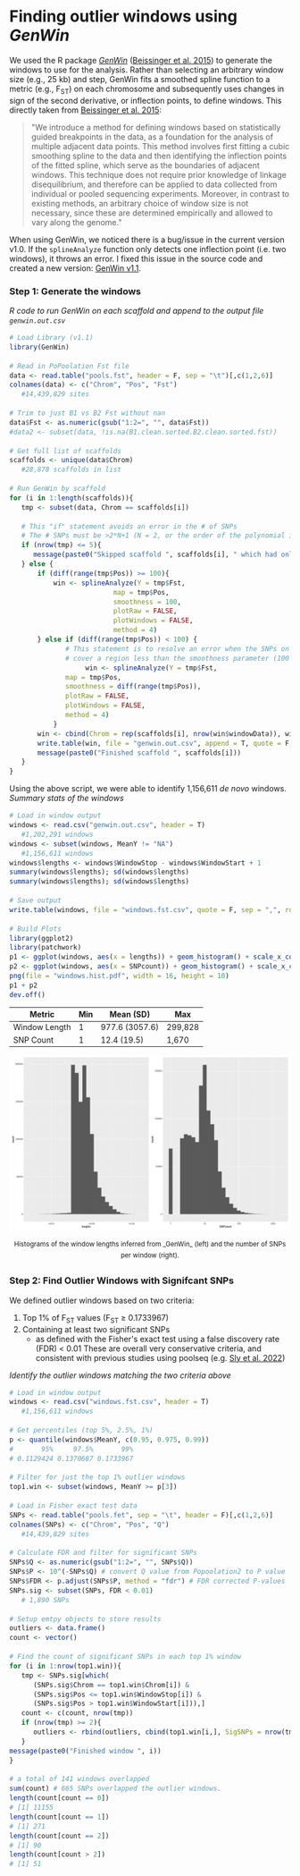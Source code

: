 # Finding outlier windows using _GenWin_
We used the R package [_GenWin_](https://cran.r-project.org/web/packages/GenWin) ([Beissinger et al. 2015](https://doi.org/10.1186/s12711-015-0105-9)) to generate the windows to use for the analysis.  Rather than selecting an arbitrary window size (e.g., 25 kb) and step, GenWin fits a smoothed spline function to a metric (e.g., F<sub>ST</sub>) on each chromosome and subsequently uses changes in sign of the second derivative, or inflection points, to define windows. This directly taken from [Beissinger et al. 2015](https://doi.org/10.1186/s12711-015-0105-9):
>"We introduce a method for defining windows based on statistically guided breakpoints in the data, as a foundation for the analysis of multiple adjacent data points. This method involves first fitting a cubic smoothing spline to the data and then identifying the inflection points of the fitted spline, which serve as the boundaries of adjacent windows. This technique does not require prior knowledge of linkage disequilibrium, and therefore can be applied to data collected from individual or pooled sequencing experiments. Moreover, in contrast to existing methods, an arbitrary choice of window size is not necessary, since these are determined empirically and allowed to vary along the genome."

When using GenWin, we noticed there is a bug/issue in the current version v1.0.  If the `splineAnalyze` function only detects one inflection point (i.e. two windows), it throws an error.  I fixed this issue in the source code and created a new version: [GenWin v1.1](./data/GenWin_1.1.tar.gz).

### Step 1: Generate the windows
_R code to run GenWin on each scaffold and append to the output file `genwin.out.csv`_

```R
# Load Library (v1.1)
library(GenWin)

# Read in PoPoolation Fst file
data <- read.table("pools.fst", header = F, sep = "\t")[,c(1,2,6)]
colnames(data) <- c("Chrom", "Pos", "Fst")
   #14,439,829 sites

# Trim to just B1 vs B2 Fst without nan
data$Fst <- as.numeric(gsub("1:2=", "", data$Fst))
#data2 <- subset(data, !is.na(B1.clean.sorted.B2.clean.sorted.fst))

# Get full list of scaffolds
scaffolds <- unique(data$Chrom)
   #28,878 scaffolds in list

# Run GenWin by scaffold
for (i in 1:length(scaffolds)){
   tmp <- subset(data, Chrom == scaffolds[i])

   # This "if" statement avoids an error in the # of SNPs
   # The # SNPs must be >2*N+1 (N = 2, or the order of the polynomial in smooth.pspline)
   if (nrow(tmp) <= 5){
      message(paste0("Skipped scaffold ", scaffolds[i], " which had only ", nrow(tmp), " SNPs."))
   } else {
	   if (diff(range(tmp$Pos)) >= 100){
		   win <- splineAnalyze(Y = tmp$Fst,
                          map = tmp$Pos,
                          smoothness = 100,
                          plotRaw = FALSE,
                          plotWindows = FALSE,
                          method = 4)
	   } else if (diff(range(tmp$Pos)) < 100) {
              # This statement is to resolve an error when the SNPs on the scaffold
              # cover a region less than the smoothness parameter (100 bp)
                   win <- splineAnalyze(Y = tmp$Fst,
			  map = tmp$Pos,
			  smoothness = diff(range(tmp$Pos)),
			  plotRaw = FALSE,
			  plotWindows = FALSE,
			  method = 4)
           }
	   win <- cbind(Chrom = rep(scaffolds[i], nrow(win$windowData)), win$windowData)
	   write.table(win, file = "genwin.out.csv", append = T, quote = F, sep = ",", row.names = F, col.names = !file.exists("genwin.out.csv"))
	   message(paste0("Finished scaffold ", scaffolds[i]))
   }
}
```
Using the above script, we were able to identify 1,156,611 _de novo_ windows.
_Summary stats of the windows_
```R
# Load in window output
windows <- read.csv("genwin.out.csv", header = T)
   #1,202,291 windows
windows <- subset(windows, MeanY != "NA")
   #1,156,611 windows
windows$lengths <- windows$WindowStop - windows$WindowStart + 1
summary(windows$lengths); sd(windows$lengths)
summary(windows$lengths); sd(windows$lengths)

# Save output
write.table(windows, file = "windows.fst.csv", quote = F, sep = ",", row.names = F, col.names = T)

# Build Plots
library(ggplot2)
library(patchwork)
p1 <- ggplot(windows, aes(x = lengths)) + geom_histogram() + scale_x_continuous(trans='log10')
p2 <- ggplot(windows, aes(x = SNPcount)) + geom_histogram() + scale_x_continuous(trans='log10')
png(file = "windows.hist.pdf", width = 16, height = 10)
p1 + p2
dev.off()
```
<div align="center">
	
| Metric | Min | Mean (SD) | Max |
| --- | --- | --- | --- |
| Window Length | 1 | 977.6 (3057.6) | 299,828 |
| SNP Count | 1 | 12.4 (19.5) | 1,670 |
</div>

<p align="center">
  <img src="figures/windows.hist.png" alt="Histograms" width="750">
</p>
<p align="center">
  <sup>Histograms of the window lengths inferred from _GenWin_ (left) and the number of SNPs per window (right).</sup>
</p>

### Step 2: Find Outlier Windows with Signifcant SNPs
We defined outlier windows based on two criteria:
1. Top 1% of F<sub>ST</sub> values (F<sub>ST</sub> ≥ 0.1733967)
2. Containing at least two significant SNPs
   - as defined with the Fisher's exact test using a false discovery rate (FDR) < 0.01
These are overall very conservative criteria, and consistent with previous studies using poolseq (e.g. [Sly et al. 2022](https://doi.org/10.1073/pnas.2120482119))

_Identify the outlier windows matching the two criteria above_
```R
# Load in window output
windows <- read.csv("windows.fst.csv", header = T)
   #1,156,611 windows

# Get percentiles (top 5%, 2.5%, 1%)
p <- quantile(windows$MeanY, c(0.95, 0.975, 0.99))
#       95%     97.5%       99% 
# 0.1129424 0.1370687 0.1733967 

# Filter for just the top 1% outlier windows
top1.win <- subset(windows, MeanY >= p[3])

# Load in Fisher exact test data
SNPs <- read.table("pools.fet", sep = "\t", header = F)[,c(1,2,6)]
colnames(SNPs) <- c("Chrom", "Pos", "Q")
   #14,439,829 sites

# Calculate FDR and filter for significant SNPs
SNPs$Q <- as.numeric(gsub("1:2=", "", SNPs$Q))
SNPs$P <- 10^(-SNPs$Q) # convert Q value from Popoolation2 to P value
SNPs$FDR <- p.adjust(SNPs$P, method = "fdr") # FDR corrected P-values
SNPs.sig <- subset(SNPs, FDR < 0.01)
   # 1,890 SNPs

# Setup emtpy objects to store results
outliers <- data.frame()
count <- vector()

# Find the count of significant SNPs in each top 1% window
for (i in 1:nrow(top1.win)){
   tmp <- SNPs.sig[which(
      (SNPs.sig$Chrom == top1.win$Chrom[i]) &
      (SNPs.sig$Pos <= top1.win$WindowStop[i]) &
      (SNPs.sig$Pos > top1.win$WindowStart[i])),]
   count <- c(count, nrow(tmp))
   if (nrow(tmp) >= 2){
      outliers <- rbind(outliers, cbind(top1.win[i,], SigSNPs = nrow(tmp)))
   }
message(paste0("Finished window ", i))
}

# a total of 141 windows overlapped
sum(count) # 665 SNPs overlapped the outlier windows.
length(count[count == 0])
# [1] 11155
length(count[count == 1])
# [1] 271
length(count[count == 2])
# [1] 90
length(count[count > 2])
# [1] 51
```
